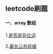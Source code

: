 ## **leetcode刷题**

#### 一、array 数组
1.[是否是异位词](https://github.com/qiyb0627/leetcode/blob/master/src/xin/qicloud/array/IsAnagram.java)

2.[最长公共前缀](https://github.com/qiyb0627/leetcode/blob/master/src/xin/qicloud/array/PublicPrefix.java)

